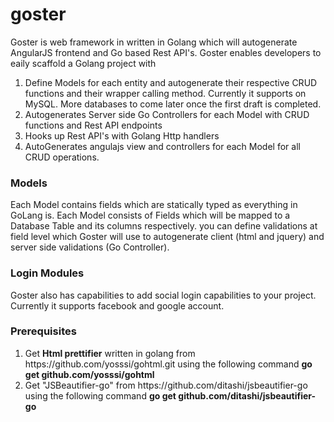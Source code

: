 # goster

Goster is web framework in written in Golang which will autogenerate AngularJS frontend and Go based Rest API's. Goster enables developers to eaily scaffold a Golang project with 
<ol>
    <li>Define Models for each entity and autogenerate their respective CRUD functions and their wrapper calling method. Currently it supports on MySQL. More databases to come later once the first draft is completed.</li>
    <li>Autogenerates Server side Go Controllers for each Model with CRUD functions and Rest API endpoints</li>
    <li>Hooks up Rest API's with Golang Http handlers</li>
    <li>AutoGenerates angulajs view and controllers for each Model for all CRUD operations.</li>
</ol>

<h3>Models</h3>
Each Model contains fields which are statically typed as everything in GoLang is. Each Model consists of Fields which will be mapped to a Database Table and its columns respectively. you can define validations at field level which Goster will use to autogenerate client (html and jquery) and server side validations (Go Controller).

<h3>Login Modules</h3>
Goster also has capabilities to add social login capabilities to your project. Currently it supports facebook and google account.

<h3>Prerequisites</h3>
<ol>
<li>Get <b>Html prettifier</b> written in golang from https://github.com/yosssi/gohtml.git using the following command
<b>go get github.com/yosssi/gohtml</b></li>
<li>Get "JSBeautifier-go" from https://github.com/ditashi/jsbeautifier-go using the following command
<b>go get github.com/ditashi/jsbeautifier-go</b></li>
</ol>